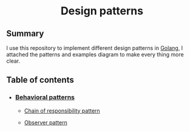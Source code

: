 <div align="center">
  <br>
  <h1>Design patterns</h1>
</div>





## Summary

I use this repository to implement different design patterns in [Golang](https://golang.org/), I attached the patterns and examples diagram to make every thing more clear.



##  Table of contents

- ### [Behavioral patterns](Behavioral%20patterns)

   - [Chain of responsibility pattern](Behavioral%20patterns/Chain%20of%2responsibility)

   - [Observer pattern](Behavioral%20patterns/Observer)
   
     

